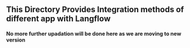 ## This Directory Provides Integration methods of different app with Langflow

#### No more further upadation will be done here as we are moving to new version

